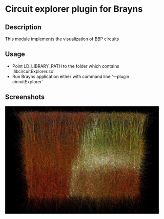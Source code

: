 # Circuit explorer plugin for Brayns

## Description
This module implements the visualization of BBP circuits

## Usage
- Point LD_LIBRARY_PATH to the folder which contains
  'libcircuitExplorer.so'
- Run Brayns application either with command line '--plugin circuitExplorer'

## Screenshots
![Circuit](doc/circuit.jpg)

